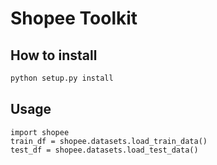 # Shopee Toolkit

## How to install

```bash
python setup.py install
```

## Usage

```
import shopee
train_df = shopee.datasets.load_train_data()
test_df = shopee.datasets.load_test_data()
```
